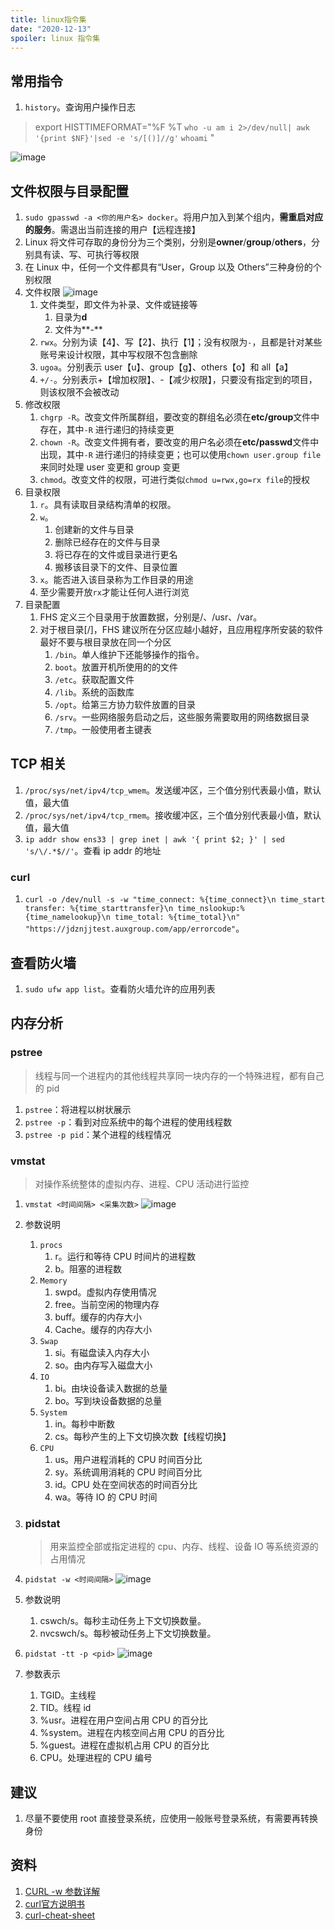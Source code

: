 ```yaml
---
title: linux指令集
date: "2020-12-13"
spoiler: linux 指令集
---
```



## 常用指令
1. `history`。查询用户操作日志
> export HISTTIMEFORMAT="%F %T `who -u am i 2>/dev/null| awk '{print $NF}'|sed -e 's/[()]//g'` `whoami` "

![image](./history.png)

## 文件权限与目录配置

1. `sudo gpasswd -a <你的用户名> docker`。将用户加入到某个组内，**需重启对应的服务**。需退出当前连接的用户【远程连接】
2. Linux 将文件可存取的身份分为三个类别，分别是**owner**/**group**/**others**，分别具有读、写、可执行等权限
3. 在 Linux 中，任何一个文件都具有“User，Group 以及 Others”三种身份的个别权限
4. 文件权限
   ![image](./fileDemo.png)
   1. 文件类型，即文件为补录、文件或链接等
      1. 目录为**d**
      2. 文件为**-**
   2. `rwx`。分别为读【4】、写【2】、执行【1】；没有权限为`-`，且都是针对某些账号来设计权限，其中写权限不包含删除
   3. `ugoa`。分别表示 user【u】、group【g】、others【o】和 all【a】
   4. `+/-`。分别表示+【增加权限】、-【减少权限】，只要没有指定到的项目，则该权限不会被改动
5. 修改权限
   1. `chgrp -R`。改变文件所属群组，要改变的群组名必须在**etc/group**文件中存在，其中`-R` 进行递归的持续变更
   2. `chown -R`。改变文件拥有者，要改变的用户名必须在**etc/passwd**文件中出现，其中`-R` 进行递归的持续变更；也可以使用`chown user.group file`来同时处理 user 变更和 group 变更
   3. `chmod`。改变文件的权限，可进行类似`chmod u=rwx,go=rx file`的授权
6. 目录权限
   1. `r`。具有读取目录结构清单的权限。
   2. `w`。
      1. 创建新的文件与目录
      2. 删除已经存在的文件与目录
      3. 将已存在的文件或目录进行更名
      4. 搬移该目录下的文件、目录位置
   3. `x`。能否进入该目录称为工作目录的用途
   4. 至少需要开放`rx`才能让任何人进行浏览
7. 目录配置
   1. FHS 定义三个目录用于放置数据，分别是/、/usr、/var。
   2. 对于根目录[/]，FHS 建议所在分区应越小越好，且应用程序所安装的软件最好不要与根目录放在同一个分区
      1. `/bin`。单人维护下还能够操作的指令。
      2. `boot`。放置开机所使用的的文件
      3. `/etc`。获取配置文件
      4. `/lib`。系统的函数库
      5. `/opt`。给第三方协力软件放置的目录
      6. `/srv`。一些网络服务启动之后，这些服务需要取用的网络数据目录
      7. `/tmp`。一般使用者主键表

## TCP 相关

1. `/proc/sys/net/ipv4/tcp_wmem`。发送缓冲区，三个值分别代表最小值，默认值，最大值
2. `/proc/sys/net/ipv4/tcp_rmem`。接收缓冲区，三个值分别代表最小值，默认值，最大值
3. `ip addr show ens33 | grep inet | awk '{ print $2; }' | sed 's/\/.*$//'`。查看 ip addr 的地址

### curl

1. `curl -o /dev/null -s -w "time_connect: %{time_connect}\n time_start transfer: %{time_starttransfer}\n time_nslookup:%{time_namelookup}\n time_total: %{time_total}\n" "https://jdznjjtest.auxgroup.com/app/errorcode"`。

## 查看防火墙

1. `sudo ufw app list`。查看防火墙允许的应用列表

## 内存分析

### pstree

> 线程与同一个进程内的其他线程共享同一块内存的一个特殊进程，都有自己的 pid

1. `pstree`：将进程以树状展示
1. `pstree -p`：看到对应系统中的每个进程的使用线程数
1. `pstree -p pid`：某个进程的线程情况

### vmstat

> 对操作系统整体的虚拟内存、进程、CPU 活动进行监控

1. `vmstat <时间间隔> <采集次数>`
   ![image](./vmstat-1.png)
1. 参数说明
   1. `procs`
      1. r。运行和等待 CPU 时间片的进程数
      1. b。阻塞的进程数
   1. `Memory`
      1. swpd。虚拟内存使用情况
      1. free。当前空闲的物理内存
      1. buff。缓存的内存大小
      1. Cache。缓存的内存大小
   1. `Swap`
      1. si。有磁盘读入内存大小
      1. so。由内存写入磁盘大小
   1. `IO`
      1. bi。由块设备读入数据的总量
      1. bo。写到块设备数据的总量
   1. `System`
      1. in。每秒中断数
      1. cs。每秒产生的上下文切换次数【线程切换】
   1. `CPU`
      1. us。用户进程消耗的 CPU 时间百分比
      1. sy。系统调用消耗的 CPU 时间百分比
      1. id。CPU 处在空间状态的时间百分比
      1. wa。等待 IO 的 CPU 时间
1. ### pidstat

   > 用来监控全部或指定进程的 cpu、内存、线程、设备 IO 等系统资源的占用情况

1. `pidstat -w <时间间隔>`
   ![image](./pstat-w.png)
1. 参数说明
   1. cswch/s。每秒主动任务上下文切换数量。
   1. nvcswch/s。每秒被动任务上下文切换数量。
1. `pidstat -tt -p <pid>`
   ![image](./pidstat-tt-p.png)
1. 参数表示
   1. TGID。主线程
   1. TID。线程 id
   1. %usr。进程在用户空间占用 CPU 的百分比
   1. %system。进程在内核空间占用 CPU 的百分比
   1. %guest。进程在虚拟机占用 CPU 的百分比
   1. CPU。处理进程的 CPU 编号

## 建议

1. 尽量不要使用 root 直接登录系统，应使用一般账号登录系统，有需要再转换身份

## 资料
 
1. [CURL -w 参数详解](https://blog.csdn.net/weifangan/article/details/80741981)
2. [curl官方说明书](https://curl.se/docs/manpage.html)
3. [curl-cheat-sheet](https://curl.github.io/curl-cheat-sheet/http-sheet.html)